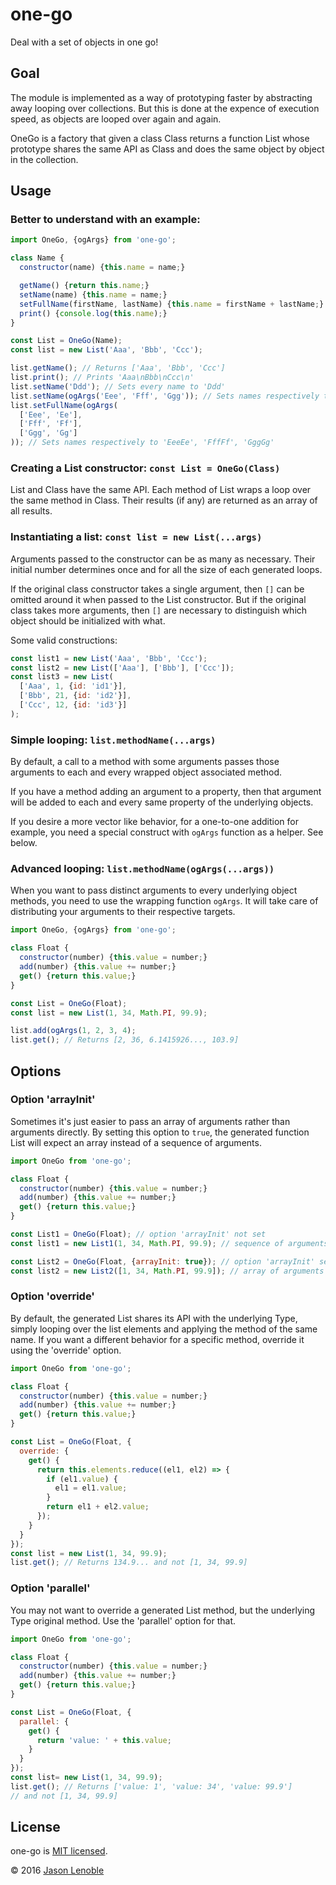 # one-go
Deal with a set of objects in one go!

## Goal

The module is implemented as a way of prototyping faster by abstracting away looping over collections. But this is done at the expence of execution speed, as objects are looped over again and again.

OneGo is a factory that given a class Class returns a function List whose prototype shares the same API as Class and does the same object by object in the collection.

## Usage

### Better to understand with an example:

```js
import OneGo, {ogArgs} from 'one-go';

class Name {
  constructor(name) {this.name = name;}

  getName() {return this.name;}
  setName(name) {this.name = name;}
  setFullName(firstName, lastName) {this.name = firstName + lastName;}
  print() {console.log(this.name);}
}

const List = OneGo(Name);
const list = new List('Aaa', 'Bbb', 'Ccc');

list.getName(); // Returns ['Aaa', 'Bbb', 'Ccc']
list.print(); // Prints 'Aaa\nBbb\nCcc\n'
list.setName('Ddd'); // Sets every name to 'Ddd'
list.setName(ogArgs('Eee', 'Fff', 'Ggg')); // Sets names respectively to 'Eee', 'Fff', 'Ggg'
list.setFullName(ogArgs(
  ['Eee', 'Ee'],
  ['Fff', 'Ff'],
  ['Ggg', 'Gg']
)); // Sets names respectively to 'EeeEe', 'FffFf', 'GggGg'
```

### Creating a List constructor: ```const List = OneGo(Class)```

List and Class have the same API. Each method of List wraps a loop over the same method in Class. Their results (if any) are returned as an array of all results.

### Instantiating a list: ```const list = new List(...args)```

Arguments passed to the constructor can be as many as necessary. Their initial number determines once and for all the size of each generated loops.

If the original class constructor takes a single argument, then ```[]``` can be omitted around it when passed to the List constructor. But if the original class takes more arguments, then ```[]``` are necessary to distinguish which object should be initialized with what.

Some valid constructions:

```js
const list1 = new List('Aaa', 'Bbb', 'Ccc');
const list2 = new List(['Aaa'], ['Bbb'], ['Ccc']);
const list3 = new List(
  ['Aaa', 1, {id: 'id1'}],
  ['Bbb', 21, {id: 'id2'}],
  ['Ccc', 12, {id: 'id3'}]
);
```

### Simple looping: ```list.methodName(...args)```

By default, a call to a method with some arguments passes those arguments to each and every wrapped object associated method.

If you have a method adding an argument to a property, then that argument will be added to each and every same property of the underlying objects.

If you desire a more vector like behavior, for a one-to-one addition for example, you need a special construct with ```ogArgs``` function as a helper. See below.

### Advanced looping: ```list.methodName(ogArgs(...args))```

When you want to pass distinct arguments to every underlying object methods, you need to use the wrapping function ```ogArgs```. It will take care of distributing your arguments to their respective targets.

```js
import OneGo, {ogArgs} from 'one-go';

class Float {
  constructor(number) {this.value = number;}
  add(number) {this.value += number;}
  get() {return this.value;}
}

const List = OneGo(Float);
const list = new List(1, 34, Math.PI, 99.9);

list.add(ogArgs(1, 2, 3, 4);
list.get(); // Returns [2, 36, 6.1415926..., 103.9]
```

## Options

### Option 'arrayInit'

Sometimes it's just easier to pass an array of arguments rather than arguments directly. By setting this option to ```true```, the generated function List will expect an array instead of a sequence of arguments.

```js
import OneGo from 'one-go';

class Float {
  constructor(number) {this.value = number;}
  add(number) {this.value += number;}
  get() {return this.value;}
}

const List1 = OneGo(Float); // option 'arrayInit' not set
const list1 = new List1(1, 34, Math.PI, 99.9); // sequence of arguments

const List2 = OneGo(Float, {arrayInit: true}); // option 'arrayInit' set
const list2 = new List2([1, 34, Math.PI, 99.9]); // array of arguments
```

### Option 'override'

By default, the generated List shares its API with the underlying Type, simply looping over the list elements and applying the method of the same name. If you want a different behavior for a specific method, override it using the 'override' option.

```js
import OneGo from 'one-go';

class Float {
  constructor(number) {this.value = number;}
  add(number) {this.value += number;}
  get() {return this.value;}
}

const List = OneGo(Float, {
  override: {
    get() {
      return this.elements.reduce((el1, el2) => {
        if (el1.value) {
          el1 = el1.value;
        }
        return el1 + el2.value;
      });
    }
  }
});
const list = new List(1, 34, 99.9);
list.get(); // Returns 134.9... and not [1, 34, 99.9]
```

### Option 'parallel'

You may not want to override a generated List method, but the underlying Type original method. Use the 'parallel' option for that.

```js
import OneGo from 'one-go';

class Float {
  constructor(number) {this.value = number;}
  add(number) {this.value += number;}
  get() {return this.value;}
}

const List = OneGo(Float, {
  parallel: {
    get() {
      return 'value: ' + this.value;
    }
  }
});
const list= new List(1, 34, 99.9);
list.get(); // Returns ['value: 1', 'value: 34', 'value: 99.9']
// and not [1, 34, 99.9]
```

## License

one-go is [MIT licensed](./LICENSE).

© 2016 [Jason Lenoble](mailto:jason.lenoble@gmail.com)
